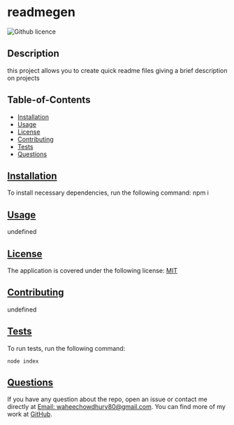 
  # readmegen
  
  ![Github licence](https://img.shields.io/badge/license-MIT-blue)
  ## Description
  this project allows you to create quick readme files giving a brief description on projects
  ## Table-of-Contents
  * [Installation](#installation)
  * [Usage](#usage)
  * [License](#license)
  * [Contributing](#contributing)
  * [Tests](#tests)
  * [Questions](#questions)
  
  ## [Installation](#table-of-contents)
  To install necessary dependencies, run the following command:
    npm i
  ## [Usage](#table-of-contents)
  undefined
  
  ## [License](#table-of-contents)
  The application is covered under the following license: [MIT](https://choosealicense.com/licenses/mit/)
  ## [Contributing](#table-of-contents)
  undefined
  ## [Tests](#table-of-contents)
  To run tests, run the following command:
  
    node index
  ## [Questions](#table-of-contents)
  If you have any question about the repo, open an issue or contact me directly at [Email: waheechowdhury80@gmail.com](mailto:waheechowdhury80@gmail.com).
  You can find more of my work at [GitHub](https://github.com/waheec19).
  
